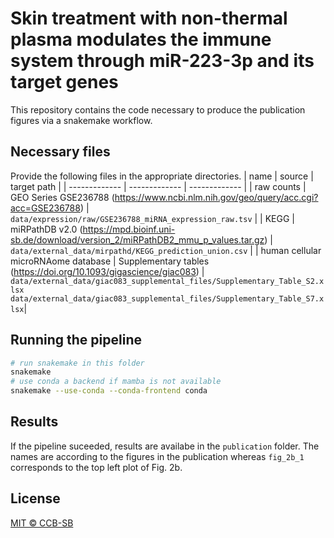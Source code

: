 # Skin treatment with non-thermal plasma modulates the immune system through miR-223-3p and its target genes

This repository contains the code necessary to produce the publication figures via a snakemake workflow.

## Necessary files
Provide the following files in the appropriate directories.
| name  | source | target path |
| ------------- | ------------- | ------------- |
| raw counts  | GEO Series GSE236788 (https://www.ncbi.nlm.nih.gov/geo/query/acc.cgi?acc=GSE236788)  | `data/expression/raw/GSE236788_miRNA_expression_raw.tsv` |
| KEGG  | miRPathDB v2.0 (https://mpd.bioinf.uni-sb.de/download/version_2/miRPathDB2_mmu_p_values.tar.gz)  | `data/external_data/mirpathd/KEGG_prediction_union.csv` |
| human cellular microRNAome database  | Supplementary tables (https://doi.org/10.1093/gigascience/giac083)  | `data/external_data/giac083_supplemental_files/Supplementary_Table_S2.xlsx` `data/external_data/giac083_supplemental_files/Supplementary_Table_S7.xlsx`|

## Running the pipeline
```bash
# run snakemake in this folder
snakemake
# use conda a backend if mamba is not available
snakemake --use-conda --conda-frontend conda
```

## Results
If the pipeline suceeded, results are availabe in the `publication` folder. The names are according to the figures in the publication whereas `fig_2b_1` corresponds to the top left plot of Fig. 2b.

## License
[MIT © CCB-SB](/LICENSE)